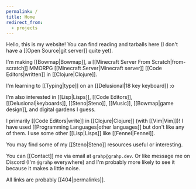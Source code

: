 ```yaml
---
permalink: /
title: Home
redirect_from:
  - projects
---
```

Hello, this is my website! You can find reading and tarballs here (I don't have a [[Open Source|git server]] quite yet).

I'm making [[Bowmap|Bowmap]], a [[Minecraft Server From Scratch|from-scratch]] MMORPG [[Minecraft Server|Minecraft server]] [[Code Editors|written]] in [[Clojure|Clojure]].

I'm learning to [[Typing|type]] on an [[Delusional|18 key keyboard]] :o

I'm also interested in [[Lisp|Lisps]], [[Code Editors]], [[Delusional|keyboards]], [[Steno|Steno]], [[Music]], [[Bowmap|game design]], and digital gardens I guess.

I primarily [[Code Editors|write]] in [[Clojure|Clojure]] (with [[Vim|Vim]])! I have used [[Programming Languages|other languages]] but don't like any of them. I use some other [[Lisp|Lisps]] like [[Fennel|Fennel]].

You may find some of my [[Steno|Steno]] resources useful or interesting.

You can [[Contact]] me via email at `grahp@grahp.dev`. Or like message me on Discord (I'm `@grahp` everywhere) and I'm probably more likely to see it because it makes a little noise.

All links are probably [[404|permalinks]].
